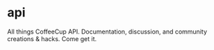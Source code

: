 api
===

All things CoffeeCup API. Documentation, discussion, and community creations &amp; hacks. Come get it.
